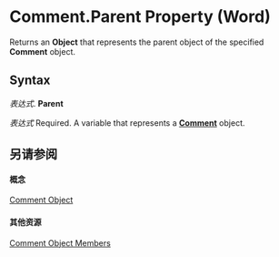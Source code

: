 
# Comment.Parent Property (Word)

Returns an  **Object** that represents the parent object of the specified **Comment** object.


## Syntax

 _表达式_. **Parent**

 _表达式_ Required. A variable that represents a **[Comment](0a2841f3-ca3c-8186-afab-f634ebd97d4c.md)** object.


## 另请参阅


#### 概念


[Comment Object](0a2841f3-ca3c-8186-afab-f634ebd97d4c.md)
#### 其他资源


[Comment Object Members](http://msdn.microsoft.com/library/1f1dbb3e-d0ae-9eb7-108a-697a10533e2b%28Office.15%29.aspx)